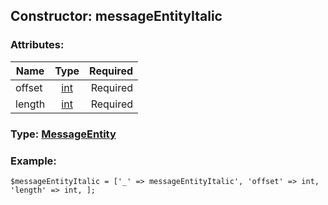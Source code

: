 ## Constructor: messageEntityItalic  

### Attributes:

| Name     |    Type       | Required |
|----------|:-------------:|---------:|
|offset|[int](../types/int.md) | Required|
|length|[int](../types/int.md) | Required|


### Type: [MessageEntity](../types/MessageEntity.md)

### Example:


```
$messageEntityItalic = ['_' => messageEntityItalic', 'offset' => int, 'length' => int, ];
```